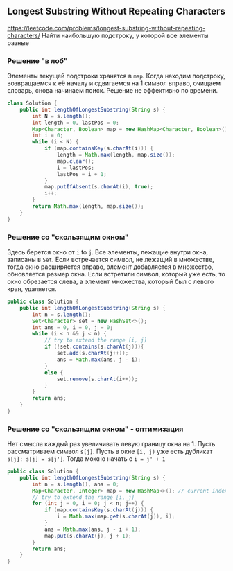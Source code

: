 ## Longest Substring Without Repeating Characters
https://leetcode.com/problems/longest-substring-without-repeating-characters/
Найти наибольшую подстроку, у которой все элементы разные

### Решение "в лоб"

Элементы текущей подстроки хранятся в `map`. Когда находим подстроку, возвращаемся к её началу и сдвигаемся на 1 
символ вправо, очищаем словарь, снова начинаем поиск. Решение не эффективно по времени.

```java
class Solution {
    public int lengthOfLongestSubstring(String s) {
        int N = s.length();
        int length = 0, lastPos = 0;
        Map<Character, Boolean> map = new HashMap<Character, Boolean>();
        int i = 0;
        while (i < N) {
            if (map.containsKey(s.charAt(i))) {
                length = Math.max(length, map.size());
                map.clear();
                i = lastPos;
                lastPos = i + 1;
            }
            map.putIfAbsent(s.charAt(i), true);
            i++;
        }
        return Math.max(length, map.size());
    }
}
```

### Решение со "скользящим окном"
Здесь берется окно от `i` to `j`. Все элементы, лежащие внутри окна, записаны в `Set`. Если встречается символ, не лежащий в множестве, тогда
окно расширяется вправо, элемент добавляется в множество, обновляется размер окна. Если встретили символ, который уже есть, то окно обрезается слева, 
а элемент множества, который был с левого края,  удаляется.

```java
public class Solution {
    public int lengthOfLongestSubstring(String s) {
        int n = s.length();
        Set<Character> set = new HashSet<>();
        int ans = 0, i = 0, j = 0;
        while (i < n && j < n) {
            // try to extend the range [i, j]
            if (!set.contains(s.charAt(j))){
                set.add(s.charAt(j++));
                ans = Math.max(ans, j - i);
            }
            else {
                set.remove(s.charAt(i++));
            }
        }
        return ans;
    }
}
```
### Решение со "скользящим окном" - оптимизация
Нет смысла каждый раз увеличивать левую границу окна на 1. Пусть рассматриваем символ `s[j]`. 
Пусть в окне `[i, j)` уже есть дубликат `s[j]: s[j] = s[j']`. Тогда можно начать с `i = j' + 1`

```java
public class Solution {
    public int lengthOfLongestSubstring(String s) {
        int n = s.length(), ans = 0;
        Map<Character, Integer> map = new HashMap<>(); // current index of character
        // try to extend the range [i, j]
        for (int j = 0, i = 0; j < n; j++) {
            if (map.containsKey(s.charAt(j))) {
                i = Math.max(map.get(s.charAt(j)), i);
            }
            ans = Math.max(ans, j - i + 1);
            map.put(s.charAt(j), j + 1);
        }
        return ans;
    }
}
```
